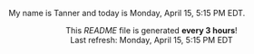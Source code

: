 My name is Tanner and today is Monday, April 15, 5:15 PM EDT.

<p align="center">This <i>README</i> file is generated <b>every 3 hours</b>!</br>Last refresh: Monday, April 15, 5:15 PM EDT<br /></p>
